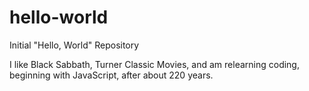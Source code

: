 # hello-world
Initial "Hello, World" Repository

I like Black Sabbath, Turner Classic Movies, and am relearning coding, beginning with JavaScript, after about 220 years.
